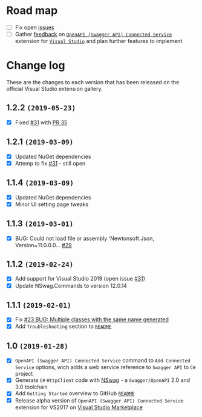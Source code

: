 # Road map

- [ ] Fix open [issues](https://github.com/dmitry-pavlov/openapi-connected-service/issues/)
- [ ] Gather [feedback](https://github.com/dmitry-pavlov/openapi-connected-service/issues/new) on [`OpenAPI (Swagger API) Connected Service`](https://marketplace.visualstudio.com/items?itemName=dmitry-pavlov.OpenAPIConnectedService) extension for [`Visual Studio`](https://visualstudio.microsoft.com/vs/) and plan further features to implement

# Change log

These are the changes to each version that has been released on the official Visual Studio extension gallery.

## 1.2.2 `(2019-05-23)`

- [x] Fixed [#31](https://github.com/dmitry-pavlov/openapi-connected-service/issues/31) with [PR 35](https://github.com/dmitry-pavlov/openapi-connected-service/pull/35/)

## 1.2.1 `(2019-03-09)`

- [x] Updated NuGet dependencies
- [x] Attemp to fix [#31](https://github.com/dmitry-pavlov/openapi-connected-service/issues/31) - still open

## 1.1.4 `(2019-03-09)`

- [x] Updated NuGet dependencies
- [x] Minor UI setting page tweaks

## 1.1.3 `(2019-03-01)`

- [x] BUG: Could not load file or assembly 'Newtonsoft.Json, Version=11.0.0.0... [#29](https://github.com/dmitry-pavlov/openapi-connected-service/issues/29)

## 1.1.2 `(2019-02-24)`

- [x] Add support for Visual Studio 2019 (open issue [#31](https://github.com/dmitry-pavlov/openapi-connected-service/issues/31))
- [x] Update NSwag.Commands to version 12.0.14

## 1.1.1 `(2019-02-01)`

- [x] Fix [#23 BUG: Multiple classes with the same name generated](https://github.com/dmitry-pavlov/openapi-connected-service/issues/23)
- [x] Add `Troubleshooting` section to [`README`](https://github.com/dmitry-pavlov/openapi-connected-service/)

## 1.0 `(2019-01-28)`

- [x] `OpenAPI (Swagger API) Connected Service` command to `Add Connected Service` options, wich adds a web service reference to `Swagger API` to `C#` project
- [x] Generate `C#` `HttpClient` code with [NSwag](https://github.com/RSuter/NSwag) - a `Swagger/OpenAPI` 2.0 and 3.0 toolchain
- [x] Add `Getting Started` overview to GitHub [`README`](https://github.com/dmitry-pavlov/openapi-connected-service/)
- [x] Release alpha version of `OpenAPI (Swagger API) Connected Service` extension for VS2017 on [Visual Studio Marketplace](https://marketplace.visualstudio.com/) 
